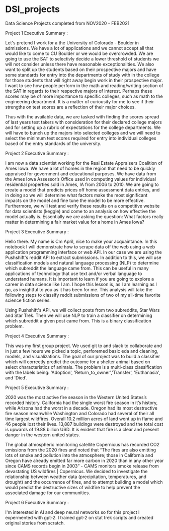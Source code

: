 # DSI_projects
Data Science Projects completed from NOV2020 - FEB2021


Project 1 Executive Summary :

Let's pretend I work for a the University of Colorado - Boulder in admissions. We have a lot of applications and we cannot accept all that would like to come 
to CU Boulder or we would be overcrowded. We are going to use the SAT to selectivly decide a lower threshold of students we will not consider unless there
have reasonable exceptionalities. We also want to split up the students based on their prospective majors and have some standards for entry into the departments 
of study with in the college for those students that will right away begin work in their prospective major.
I want to see how people perform in the math and reading/writing section of the SAT in regards to their respective majors of interest. Perhaps these scores may 
be of more importance to specific colleges, such as math to the engineering department. It is a matter of curiousity for me to see if their strengths on test 
scores are a reflection of their major choices.

Thus with the available data, we are tasked with finding the scores spread of last years test takers with consideration for their declared college majors and for 
setting up a rubric of expectations for the college departments. We will have to bunch up the majors into selected colleges and we will need to select the minimum 
test scores required for entry into individual colleges based of the entry standards of the university.

Project 2 Executive Summary :

I am now a data scientist working for the Real Estate Appraisers Coalition of Ames Iowa.
We have a lot of homes in the region that need to be quickly appraised for government and educational purposes.
We have data from the Ames Iowa Assessor’s Office used in computing values for individual residential properties 
sold in Ames, IA from 2006 to 2010. We are going to create a model that predicts prices off home assessment 
data entries, and in doing so we will determine what factors make the most significant impacts on the model
and fine tune the model to be more effective. Furthermore, we will test and verify these results on a competitive website for 
data scientists (keggle) and come to an analysis on how effective the model actually is.
Essentially we are asking the question:
What factors really matter in determining a fair market value for a home in Ames Iowa?

Project 3 Executive Summary : 

Hello there. My name is Cm April, nice to make your acquaintance. In this notebook I will demonstrate how to scrape data off the web using a web 
application programming interface or web API. In our case we are using the Pushshift's reddit API to extract submissions. 
In addition to this, we will use classification models and natural language processing (NLP) to determine which subreddit the language came from. 
This can be useful in many applications of technology that use text and/or verbal language to understand humans.
It is important to learn if you are going to explore a career in data science like I am. I hope this lesson is, as I am learning as I go, as 
insightful to you as it has been for me. This analysis will take the following steps to classify reddit submissions of two of my 
all-time favorite science fiction series.

Using Pushshift's API, we will collect posts from two subreddits, Star Wars and Star Trek.
Then we will use NLP to train a classifier on determining which subreddit a given post came from. This is a binary classification problem.

Project 4 Executive Summary :

This was my first group project. We used git to and slack to collaborate and in just a few hours we picked a topic, perforemed basic eda and cleaning, 
models, and visualizations. The goal of our project was to build a classifier which will correctly predict the outcome for a shelter animal based on 
select characteristics of animals. 
The problem is a multi-class classification with the labels being: 'Adoption', 'Return_to_owner','Transfer', 'Euthanasia', and 'Died'.

Project 5 Executive Summary :

2020 was the most active fire season in the Western United States’s recorded history. California had the single worst fire season in it’s history, 
while Arizona had the worst in a decade. Oregon had its most destructive fire season meanwhile Washington and Colorado had several of their all time 
largest wildfires. Overall 10.2 million acres of land went up in flame and 46 people lost their lives. 13,887 buildings were destroyed and the total
cost is upwards of 19.88 billion USD. It is evident that fire is a clear and present danger in the western united states.

The global atmospheric monitoring satellite Copernicus has recorded CO2 emissions from the 2020 fires and noted that 
“The fires are also emitting lots of smoke and pollution into the atmosphere; those in California and Oregon have already emitted far more carbon in 2020
than in any other year since CAMS records begin in 2003” - CAMS monitors smoke release from devastating US wildfires | Copernicus. We decided to investigate 
the relationship between weather data (precipitation, temperatures, and drought) and the occurrence of fires, and to attempt building a model which would
predict the destructive sizes of wildfire to help prevent the associated damage for our communities.

Project 6 Executive Summary :

I'm interested in AI and deep neural networks so for this project I expermented with gpt-2. I trained gpt-2 on stat trek scripts and created original stories 
from scratch. 

